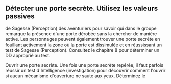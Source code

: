 ## Détecter une porte secrète. Utilisez les valeurs passives

de Sagesse (Perception) des aventuriers pour savoir qui
dans le groupe remarque la présence d'une porte dérobée
sans la chercher de manière active. Les personnages
peuvent également trouver une porte secrète en fouillant
activement la zone où la porte est dissimulée et en
réussissant un test de Sagesse (Perception). Consultez le
chapitre 8 pour déterminer un DD approprié au test.

Ouvrir une porte secrète. Une fois une porte secrète
repérée, il faut parfois réussir un test d'Intelligence
(investigation) pour découvrir comment l'ouvrir si aucun
mécanisme d'ouverture ne saute aux yeux. Déterminez le